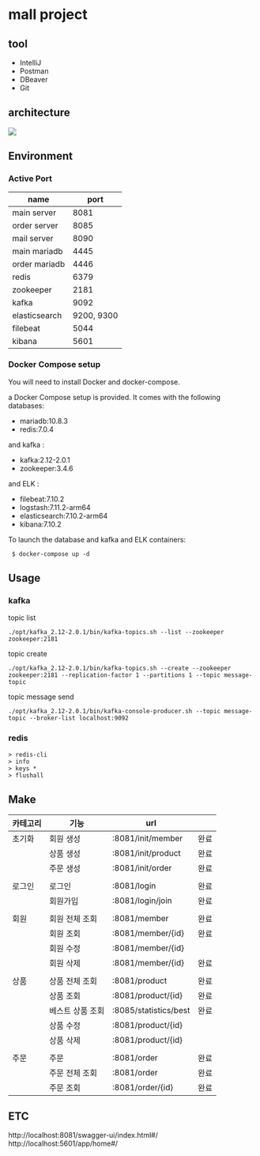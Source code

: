 # mall project

## tool
- IntelliJ
- Postman
- DBeaver
- Git

## architecture
<p>
    <img src="https://github.com/k4keye/echo-chat-server/blob/master/etc/architecture.png?raw=true"/>
</p>


## Environment
### Active Port

| name          | port       |
|---------------|------------|
| main server   | 8081       |
| order server  | 8085       |
| mail server   | 8090       |
| main mariadb  | 4445       |
| order mariadb | 4446       |
| redis         | 6379       |
| zookeeper     | 2181       |
| kafka         | 9092       |
| elasticsearch | 9200, 9300 |
| filebeat      | 5044       |
| kibana        | 5601       |



### Docker Compose setup
You will need to install Docker and docker-compose.

a Docker Compose setup is provided. It comes with the following databases:

- mariadb:10.8.3
- redis:7.0.4

and kafka :
- kafka:2.12-2.0.1
- zookeeper:3.4.6

and ELK :
- filebeat:7.10.2
- logstash:7.11.2-arm64
- elasticsearch:7.10.2-arm64
- kibana:7.10.2


To launch the database and kafka and ELK containers:

```
 $ docker-compose up -d
```

## Usage

### kafka
topic list
```
./opt/kafka_2.12-2.0.1/bin/kafka-topics.sh --list --zookeeper zookeeper:2181
```

topic create
```
./opt/kafka_2.12-2.0.1/bin/kafka-topics.sh --create --zookeeper zookeeper:2181 --replication-factor 1 --partitions 1 --topic message-topic
```

topic message send
```
./opt/kafka_2.12-2.0.1/bin/kafka-console-producer.sh --topic message-topic --broker-list localhost:9092
```

### redis
```
> redis-cli 
> info
> keys * 
> flushall 
```
## Make
| 카테고리 | 기능        | url                  |  |
| --- |-----------|----------------------| --- |
| 초기화 | 회원 생성     | :8081/init/member    | 완료 |
|  | 상품 생성     | :8081/init/product   | 완료 |
|  | 주문 생성     | :8081/init/order     | 완료 |
|  |           |                      |  |
| 로그인 | 로그인       | :8081/login          | 완료 |
|  | 회원가입      | :8081/login/join     | 완료 |
|  |           |                      |  |
| 회원 | 회원 전체 조회  | :8081/member         | 완료 |
|  | 회원 조회     | :8081/member/{id}    | 완료 |
|  | 회원 수정     | :8081/member/{id}    |  |
|  | 회원 삭제     | :8081/member/{id}    | 완료 |
|  |           |                      |  |
| 상품 | 상품 전체 조회  | :8081/product        | 완료 |
|  | 상품 조회     | :8081/product/{id}   | 완료 |
|  | 베스트 상품 조회 | :8085/statistics/best | 완료 |
|  | 상품 수정     | :8081/product/{id}   |  |
|  | 상품 삭제     | :8081/product/{id}   |  |
|  |           |                      |  |
| 주문 | 주문        | :8081/order          | 완료 |
|  | 주문 전체 조회  | :8081/order          | 완료 |
|  | 주문 조회     | :8081/order/{id}          | 완료 |


## ETC
http://localhost:8081/swagger-ui/index.html#/ </br>
http://localhost:5601/app/home#/
